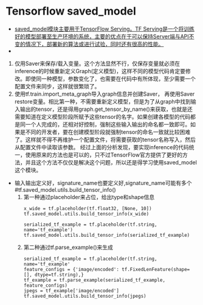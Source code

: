 # Tensorflow saved_model
* [saved_model模块主要用于TensorFlow Serving。TF Serving是一个将训练好的模型部署至生产环境的系统，主要的优点在于可以保持Server端与API不变的情况下，部署新的算法或进行试验，同时还有很高的性能。
](https://blog.csdn.net/thriving_fcl/article/details/75213361)
* 
1. 仅用Saver来保存/载入变量。这个方法显然不行，仅保存变量就必须在inference的时候重新定义Graph(定义模型)，这样不同的模型代码肯定要修改。即使同一种模型，参数变化了，也需要在代码中有所体现，至少需要一个配置文件来同步，这样就很繁琐了。
2. 使用tf.train.import_meta_graph导入graph信息并创建Saver， 再使用Saver restore变量。相比第一种，不需要重新定义模型，但是为了从graph中找到输入输出的tensor，还是得用graph.get_tensor_by_name()来获取，也就是还需要知道在定义模型阶段所赋予这些tensor的名字。如果创建各模型的代码都是同一个人完成的，还相对好控制，强制这些输入输出的命名都一致即可。如果是不同的开发者，要在创建模型阶段就强制tensor的命名一致就比较困难了。这样就不得不再维护一个配置文件，将需要获取的tensor名称写入，然后从配置文件中读取该参数。
经过上面的分析发现，要实现inference的代码统一，使用原来的方法也是可以的，只不过TensorFlow官方提供了更好的方法，并且这个方法不仅仅是解决这个问题，所以还是得学习使用saved_model这个模块。
* 输入输出定义好，signature_name也要定义好,signature_name可能有多个
   #tf.saved_model.utils.build_tensor_info()
  1. 第一种通过placeholder来占位，给出type和shape信息
     ```
     x_wide = tf.placeholder(tf.float32, [None, 10])
     tf.saved_model.utils.build_tensor_info(x_wide)
  
     serialized_tf_example = tf.placeholder(tf.string, name='tf_example')
     tf.saved_model.utils.build_tensor_info(serialized_tf_example)
     ```
  2. 第二种通过tf.parse_example()来生成
     ```
     serialized_tf_example = tf.placeholder(tf.string, name='tf_example'
     feature_configs = {'image/encoded': tf.FixedLenFeature(shape=[], dtype=tf.string),}
     tf_example = tf.parse_example(serialized_tf_example, feature_configs)
     jpegs = tf_example['image/encoded']
     tf.saved_model.utils.build_tensor_info(jpegs)
     ```